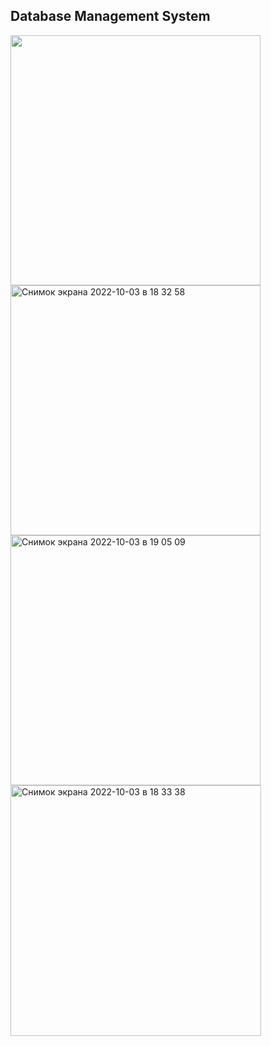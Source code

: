 ## Database Management System

<img src="https://user-images.githubusercontent.com/75206974/193623323-d49fd025-7d0b-4142-a684-edd5f482df29.gif" width="400" >                          <img width="400" alt="Снимок экрана 2022-10-03 в 18 32 58" src="https://user-images.githubusercontent.com/75206974/193620455-188895a6-3aaf-42ac-a346-4afb79a503ea.png">
<img width="400" alt="Снимок экрана 2022-10-03 в 19 05 09" src="https://user-images.githubusercontent.com/75206974/193625250-ae05e7e5-e3d7-407d-90e5-030ffc55213f.png">
  <img width="401" alt="Снимок экрана 2022-10-03 в 18 33 38" src="https://user-images.githubusercontent.com/75206974/193623928-f09286a1-a8da-4255-a634-10b632fda506.png">
